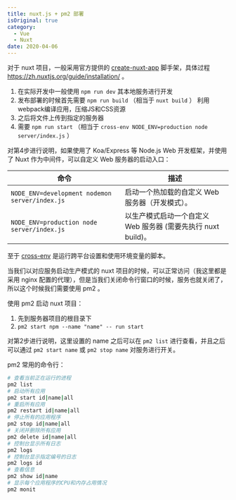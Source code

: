 ```yaml
---
title: nuxt.js + pm2 部署
isOriginal: true
category:
  - Vue
  - Nuxt
date: 2020-04-06
---
```


对于 nuxt 项目，一般采用官方提供的 [create-nuxt-app](https://github.com/nuxt/create-nuxt-app) 脚手架，具体过程 <https://zh.nuxtjs.org/guide/installation/> 。

1. 在实际开发中一般使用 `npm run dev` 其本地服务进行开发
2. 发布部署的时候首先需要 `npm run build` （相当于 `nuxt build` ） 利用webpack编译应用，压缩JS和CSS资源
3. 之后将文件上传到指定的服务器
4. 需要 `npm run start` （相当于 `cross-env NODE_ENV=production node server/index.js` ）

对第4步进行说明，如果使用了 Koa/Express 等 Node.js Web 开发框架，并使用了 Nuxt 作为中间件，可以自定义 Web 服务器的启动入口：

|命令|描述|
|-|-|
|`NODE_ENV=development nodemon server/index.js`|启动一个热加载的自定义 Web 服务器（开发模式）。|
|`NODE_ENV=production node server/index.js`|以生产模式启动一个自定义 Web 服务器 (需要先执行 nuxt build)。|

至于 [cross-env](https://www.npmjs.com/package/cross-env) 是运行跨平台设置和使用环境变量的脚本。

当我们以对应服务启动生产模式的 nuxt 项目的时候，可以正常访问（我这里都是采用 nginx 配置的代理），但是当我们关闭命令行窗口的时候，服务也就关闭了，所以这个时候我们需要使用 pm2 。

使用 pm2 启动 nuxt 项目：

1. 先到服务器项目的根目录下
2. `pm2 start npm --name "name" -- run start`

对第2步进行说明，这里设置的 name 之后可以在 `pm2 list` 进行查看，并且之后可以通过 `pm2 start name` 或 `pm2 stop name` 对服务进行开关。

pm2 常用的命令行：

```sh
# 查看当前正在运行的进程
pm2 list
# 启动所有应用
pm2 start id|name|all
# 重启所有应用
pm2 restart id|name|all
# 停止所有的应用程序
pm2 stop id|name|all
# 关闭并删除所有应用
pm2 delete id|name|all
# 控制台显示所有日志
pm2 logs
# 控制台显示指定编号的日志
pm2 logs id
# 查看信息
pm2 show id|name
# 显示每个应用程序的CPU和内存占用情况
pm2 monit
```
